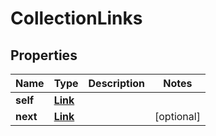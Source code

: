 # CollectionLinks

## Properties

Name | Type | Description | Notes
------------ | ------------- | ------------- | -------------
**self** | [**Link**](Link.md) |  | 
**next** | [**Link**](Link.md) |  | [optional] 


